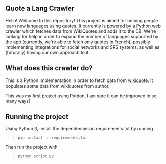 Quote a Lang Crawler
------

Hello! Welcome to this repository!  This project is aimed for helping people learn new languages using quotes. It currently is powered by a Python web crawler which fetches data from WikiQuotes and adds it to the DB.  We're looking for help in order to expand the number of languages supported by the app (currently, we're able to fetch only quotes in French), possibly implementing integrations for social networks and SRS systems, as well as (futurally) having our own approach to it.

What does this crawler do?
------

This is a Python implementation in order to fetch data from [wikiquote](https://en.wikiquote.org/wiki/Main_Page). It populates some data from wikiquotes from author.

This was my first project using Python, I am sure it can be improved in so many ways!

Running the project
------

Using Python 3, install the dependencies in requirements.txt by running

 > `pip install -r requirements.txt`

Then run the project with 

 > `python script.py`


